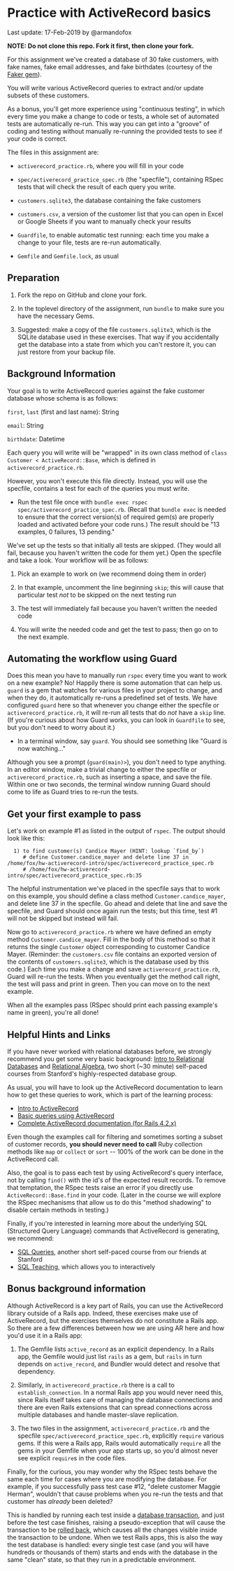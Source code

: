 # Practice with ActiveRecord basics

Last update: 17-Feb-2019 by @armandofox

**NOTE: Do not clone this repo.  Fork it first, then clone your fork.**

For this assignment we've created a database of 30 fake customers,
with fake names, fake email addresses, and fake birthdates (courtesy
of the [Faker gem](https://github.com/stympy/faker)).

You will write various ActiveRecord queries to extract and/or update
subsets of these customers.

As a bonus, you'll get more experience using "continuous testing", in
which every time you make a change to code or tests, a whole set of
automated tests are automatically re-run.  This way you can get into a
"groove" of coding and testing without manually re-running the
provided tests to see if your code is correct.

The files in this assignment are:

* `activerecord_practice.rb`, where you will fill in your code

* `spec/activerecord_practice_spec.rb` (the "specfile"), containing RSpec tests that
will check the result of each query you write.

* `customers.sqlite3`, the database containing the fake customers

* `customers.csv`, a version of the customer list that you can
open in Excel or Google Sheets if you want to manually check your
results

* `Guardfile`, to enable automatic test running: each time you make a
change to your file, tests are re-run automatically.

* `Gemfile` and `Gemfile.lock`, as usual

## Preparation

1. Fork the repo on GitHub and clone your fork.

2. In the toplevel directory of the assignment, run `bundle` to make
sure you have the necessary Gems.

3. Suggested: make a copy of the file `customers.sqlite3`, which is
the SQLite database used in these exercises.  That way if you
accidentally get the database into a state from which you can't
restore it, you can just restore from your backup file. 

## Background Information

Your goal is to write ActiveRecord queries against the fake customer
database whose schema is as follows:

`first`, `last` (first and last name): String

`email`: String

`birthdate`:  Datetime

Each query you will write will be "wrapped" in its own class method of
`class Customer < ActiveRecord::Base`, which is defined in
`activerecord_practice.rb`.

However, you won't execute this file directly.  Instead, you will
use the specfile,
contains a test for each of the queries you must write.  

* Run the test file once with `bundle exec rspec
spec/activerecord_practice_spec.rb`.  (Recall that `bundle exec` is
needed to ensure that the correct version(s) of required gem(s) are
properly loaded and activated before your code runs.)  The result
should be "13 examples, 0 failures, 13 pending."

We've set up the tests so that initially all tests are skipped.  (They
would all fail, because you haven't written the code for them yet.)
Open the specfile and take a look.
Your workflow will be as follows:

1. Pick an example to work on (we recommend doing them in order)

2. In that example, uncomment the line beginning `skip`; this will
cause that particular test _not_ to be skipped on the next testing run

3. The test will immediately fail because you haven't written the
needed code

4. You will write the needed code and get the test to pass; then go on
to the next example.

## Automating the workflow using Guard

Does this mean you have to manually run `rspec` every time you want to
work on a new example?  No!  Happily there is some automation that can
help us.  `guard` is a gem that watches for various files in your
project to change, and when they do, it automatically re-runs a
predefined set of tests.  We have configured `guard` here so that
whenever you change either the specfile or
`activerecord_practice.rb`, it will re-run all tests that do _not_
have a `skip` line.  (If you're curious about how Guard works, you can
look in `Guardfile` to see, but you don't need to worry about it.)

* In a terminal window, say `guard`.  You should see something like
"Guard is now watching..."  

Although you see a prompt (`guard(main)>`), you don't need to
type anything.  In an editor window, make a trivial change to either
the specfile or `activerecord_practice.rb`, such as inserting a space,
and save the file.  Within one or two seconds, the terminal window
running Guard should come to life as Guard tries to re-run the tests.

## Get your first example to pass

Let's work on example #1 as listed in the output of `rspec`.  The
output should look like this:

```
  1) to find customer(s) Candice Mayer (HINT: lookup `find_by`)
     # define Customer.candice_mayer and delete line 37 in /home/fox/hw-activerecord-intro/spec/activerecord_practice_spec.rb
     # /home/fox/hw-activerecord-intro/spec/activerecord_practice_spec.rb:35
```

The helpful instrumentation we've placed in the specfile says that to
work on this example, you should define a class method
`Customer.candice_mayer`, and delete line 37 in the specfile.
Go ahead and delete that line and save the specfile, and Guard should
once again run the tests; but this time, test #1 will not be skipped
but instead will fail.

Now go to `activerecord_practice.rb` where we have defined an empty
method `Customer.candice_mayer`.  Fill in the body of this method so
that it returns the single `Customer` object corresponding to customer
Candice Mayer.  (Reminder: the `customers.csv` file contains an
exported version of the contents of `customers.sqlite3`, which is the
database used by this code.)  Each time you make a change and save
`activerecord_practice.rb`, Guard will re-run the tests.  When you
eventually get the method call right, the test will pass and print in
green.  Then you can move on to the next example.

When all the examples pass (RSpec should print each passing example's
name in green), you're all done!

## Helpful Hints and Links


If you have never worked with relational databases before, we strongly
recommend you get some very basic background: [Intro to Relational
Databases](https://lagunita.stanford.edu/courses/DB/RDB/SelfPaced/about)
and [Relational
Algebra](https://lagunita.stanford.edu/courses/DB/RA/SelfPaced/about),
two short (~30 minute) self-paced courses from Stanford's
highly-respected database group.


As usual, you will have to look up the ActiveRecord documentation to
learn how to get these queries to work, which is part of the learning
process:

* [Intro to
ActiveRecord](https://guides.rubyonrails.org/active_record_basics.html)
* [Basic queries using ActiveRecord](https://guides.rubyonrails.org/active_record_querying.html)
* [Complete ActiveRecord documentation (for Rails 4.2.x)](https://api.rubyonrails.org/v4.2.9/classes/ActiveRecord/Base.html)

Even though the examples call for filtering and sometimes sorting a
subset of customer records, **you should never need to call** Ruby
collection methods like `map` or `collect` or `sort` -- 100% of the
work can be done in the ActiveRecord call.

Also, the goal is to pass each test by using ActiveRecord's query
interface, not by calling `find()` with the id's of the expected
result records.  To remove that temptation, the RSpec tests raise an 
error if you directly use `ActiveRecord::Base.find` in your code.  (Later in the
course we will explore the RSpec mechanisms that allow us to do this
"method shadowing" to disable certain methods in testing.)

Finally, if you're interested in learning more about the underlying
SQL (Structured Query Language) commands that ActiveRecord is
generating, we recommend:

* [SQL
Queries](https://lagunita.stanford.edu/courses/DB/SQL/SelfPaced/about),
another short self-paced course from our friends at Stanford
* [SQL Teaching](https://www.sqlteaching.com), which allows you to interactively

## Bonus background information

Although ActiveRecord is a key part of Rails, you can use the
ActiveRecord library outside of a Rails app.  Indeed, these exercises
make use of ActiveRecord, but the exercises themselves do not
constitute a Rails app.  So there are a few differences between how we
are using AR here and how you'd use it in a Rails app:

1.  The Gemfile lists `active_record`
as an explicit dependency.  In a Rails app, the Gemfile would just list
`rails` as a gem, but `rails` in turn depends on `active_record`, and
Bundler would detect and resolve that dependency.

2. Similarly, in `activerecord_practice.rb` there is a call to
`establish_connection`.  In a normal Rails app you would never need
this, since Rails itself takes care of managing the database
connections and there are even Rails extensions that can spread
connections across multiple databases and handle master-slave replication.

3. The two files in the assignment, `activerecord_practice.rb` and the
specfile `spec/activerecord_practice_spec.rb`, explicitly `require`
various gems.  If this were a Rails app, Rails would automatically
`require` all the gems in your Gemfile when your app starts up, so
you'd almost never see explicit `require`s in the code files.

Finally, for the curious, you may wonder why the RSpec tests behave
the same each time for cases where you are modifying the database.
For example, if you successfully pass test case #12, "delete customer
Maggie Herman", wouldn't that cause problems when you re-run the tests
and that customer has _already_ been deleted?

This is handled by running each test inside a [database
transaction](https://en.wikipedia.org/wiki/Database_transaction),
and just before the test case finishes, raising a pseudo-exception
that will cause the transaction to be [rolled
back](https://en.wikipedia.org/wiki/Rollback_(data_management)), which
causes all the changes visible inside the transaction to be undone.
When we test Rails apps, this is also the way the test database is
handled: every single test case (and you will have hundreds or
thousands of them) starts and ends with the database in the same "clean"
state, so that they run in a predictable environment.
